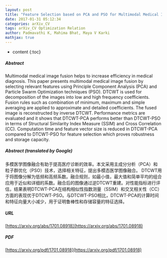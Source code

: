 ```yaml
---
layout: post
title: "Feature Selection based on PCA and PSO for Multimodal Medical Image Fusion using DTCWT"
date: 2017-01-31 05:12:34
categories: arXiv_CV
tags: arXiv_CV Optimization Relation
author: Padmavathi K, Mahima Bhat, Maya V Karki
mathjax: true
---
```


* content
{:toc}

##### Abstract
Multimodal medical image fusion helps to increase efficiency in medical diagnosis. This paper presents multimodal medical image fusion by selecting relevant features using Principle Component Analysis (PCA) and Particle Swarm Optimization techniques (PSO). DTCWT is used for decomposition of the images into low and high frequency coefficients. Fusion rules such as combination of minimum, maximum and simple averaging are applied to approximate and detailed coefficients. The fused image is reconstructed by inverse DTCWT. Performance metrics are evaluated and it shows that DTCWT-PCA performs better than DTCWT-PSO in terms of Structural Similarity Index Measure (SSIM) and Cross Correlation (CC). Computation time and feature vector size is reduced in DTCWT-PCA compared to DTCWT-PSO for feature selection which proves robustness and storage capacity.

##### Abstract (translated by Google)
多模医学图像融合有助于提高医疗诊断的效率。本文采用主成分分析（PCA）和粒子群优化（PSO）技术，选择相关特征，提出多模态医学图像融合。 DTCWT用于将图像分解为低频和高频系数。融合规则，如最小值，最大值和简单平均的组合应用于近似和详细的系数。融合后的图像通过逆DTCWT重建。对性能指标进行评估，结果表明DTCWT-PCA在结构相似性指数测量（SSIM）和交叉相关性（CC）方面的表现优于DTCWT-PSO。与DTCWT-PSO相比，DTCWT-PCA的计算时间和特征向量大小减少，用于证明鲁棒性和存储容量的特征选择。

##### URL
[https://arxiv.org/abs/1701.08918](https://arxiv.org/abs/1701.08918)

##### PDF
[https://arxiv.org/pdf/1701.08918](https://arxiv.org/pdf/1701.08918)

